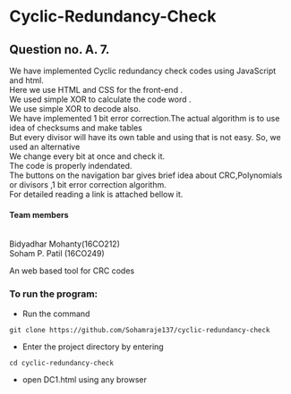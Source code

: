 # Cyclic-Redundancy-Check

## Question no. A. 7.


We have implemented Cyclic redundancy check codes using JavaScript and html.<br />
Here we use HTML and CSS for the front-end .<br />
We used simple XOR to calculate the code word .<br />
We use simple XOR to decode also.<br />
We have implemented 1 bit error correction.The actual algorithm is to use idea of checksums and make tables <br />
But every divisor will have its own table and using that is not easy. So, we used an alternative<br /> 
We change every bit at once and check it. <br /> 
The code is properly indendated.<br /> 
The buttons on the navigation bar gives brief idea about CRC,Polynomials or divisors ,1 bit error correction algorithm.<br />
For detailed reading a link is attached bellow it.<br />
#### Team members
<br />
Bidyadhar Mohanty(16CO212)<br />
Soham P. Patil (16CO249)<br />

An web based tool for CRC codes<br />
### To run the program:<br />
* Run the command <br />
```
git clone https://github.com/Sohamraje137/cyclic-redundancy-check
```
* Enter the project directory by entering <br />
```
cd cyclic-redundancy-check
```

* open DC1.html using any browser
